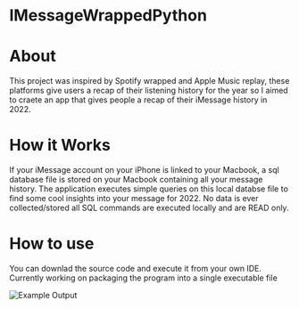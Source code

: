 # IMessageWrappedPython

# About
 This project was inspired by Spotify wrapped and Apple Music replay, these platforms give users a recap of their listening history for the year so I aimed
 to craete an app that gives people a recap of their iMessage history in 2022.
 
 # How it Works
 If your iMessage account on your iPhone is linked to your Macbook, a sql database file is stored on your Macbook containing all your message history.
 The application executes simple queries on this local databse file to find some cool insights into your message for 2022. No data is ever collected/stored
 all SQL commands are executed locally and are READ only.
 
 # How to use
 You can downlad the source code and execute it from your own IDE. Currently working on packaging the program into a single executable file

![Example Output](https://user-images.githubusercontent.com/57304403/197655450-a1f0af8a-6f74-4a96-9952-f606bcd0bc0c.png)
